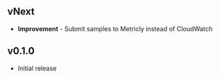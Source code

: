 ## vNext

- **Improvement** - Submit samples to Metricly instead of CloudWatch

## v0.1.0
- Initial release
